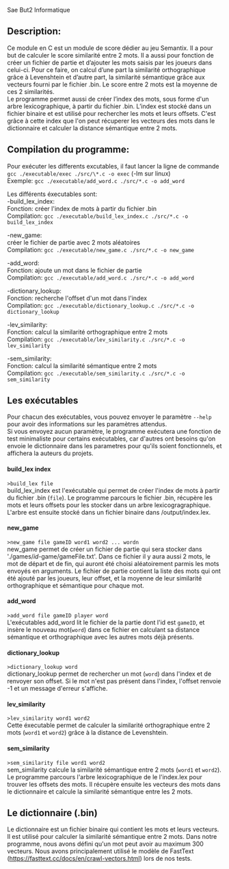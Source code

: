 Sae But2 Informatique

## Description:
Ce module en C est un module de score dédier au jeu Semantix. Il a pour but de calculer le score similarité entre 2 mots. Il a aussi pour fonction de créer un fichier de partie et d’ajouter les mots saisis par les joueurs dans celui-ci. Pour ce faire, on calcul d’une part la similarité orthographique grâce à Levenshtein et d’autre part, la similarité sémantique grâce aux vecteurs fourni par le fichier .bin. Le score entre 2 mots est la moyenne de ces 2 similarités.  
Le programme permet aussi de créer l’index des mots, sous forme d'un arbre lexicographique, à partir du fichier .bin. L’index est stocké dans un fichier binaire et est utilisé pour rechercher les mots et leurs offsets. C'est grâce à cette index que l'on peut récuperer les vecteurs des mots dans le dictionnaire et calculer la distance sémantique entre 2 mots.  


## Compilation du programme:
Pour exécuter les differents excutables, il faut lancer la ligne de commande  
```gcc ./executable/exec ./src/\*.c -o exec``` (-lm sur linux)  
Exemple: ```gcc ./executable/add_word.c ./src/*.c -o add_word```

Les différents éxecutables sont:   
-build_lex_index:  
Fonction: créer l'index de mots à partir du fichier .bin   
Compilation: ```gcc ./executable/build_lex_index.c ./src/*.c -o build_lex_index```

-new_game:  
créer le fichier de partie avec 2 mots aléatoires  
Compilation: ```gcc ./executable/new_game.c ./src/*.c -o new_game```  

-add_word:  
Fonction: ajoute un mot dans le fichier de partie   
Compilation: ```gcc ./executable/add_word.c ./src/*.c -o add_word```

-dictionary_lookup:  
Fonction: recherche l'offset d'un mot dans l'index  
Compilation: ```gcc ./executable/dictionary_lookup.c ./src/*.c -o dictionary_lookup```

-lev_similarity:  
Fonction: calcul la similarité orthographique entre 2 mots  
Compilation: ```gcc ./executable/lev_similarity.c ./src/*.c -o lev_similarity```

-sem_similarity:  
Fonction: calcul la similarité sémantique entre 2 mots   
Compilation: ```gcc ./executable/sem_similarity.c ./src/*.c -o sem_similarity```  

## Les exécutables
Pour chacun des exécutables, vous pouvez envoyer le paramètre ```--help``` pour avoir  des informations sur les paramètres attendus.  
Si vous envoyez aucun paramètre, le programme exécutera une fonction de test minimaliste pour certains exécutables, car d'autres ont besoins qu'on envoie le dictionnaire dans les parametres pour qu'ils soient fonctionnels, et affichera la auteurs  du projets.

#### build_lex index
```>build_lex file```   
build_lex_index est l'exécutable qui permet de créer l'index de mots à partir du fichier .bin (```file```). Le programme parcours le fichier .bin, récupère les mots et leurs offsets pour les stocker dans un arbre lexicogragraphique. L'arbre est ensuite stocké dans un fichier binaire dans /output/index.lex.  

#### new_game 
```>new_game file gameID word1 word2 ... wordn```  
new_game permet de créer un fichier de partie qui sera stocker dans './games/*id*-game/gameFile.txt'. Dans ce fichier il y aura aussi 2 mots, le mot de départ et de fin, qui auront été choisi aléatoirement parmis les mots envoyés en arguments. Le fichier de partie contient la liste des mots qui ont été ajouté par les joueurs, leur offset, et la moyenne de leur similarité orthographique et sémantique pour chaque mot.

#### add_word
```>add_word file gameID player word```  
L'exécutables add_word lit le fichier de la partie dont l'id est ```gameID```, et insère le nouveau mot(```word```) dans ce fichier en calculant sa distance sémantique et orthographique avec les autres mots déjà présents.

#### dictionary_lookup
```>dictionary_lookup word ```  
dictionary_lookup permet de rechercher un mot (```word```) dans l'index et de renvoyer son offset. Si le mot n'est pas présent dans l'index, l'offset renvoie -1 et un message d'erreur s'affiche.

#### lev_similarity  
```>lev_similarity word1 word2```  
Cette éxecutable permet de calculer la similarité orthographique entre 2 mots (```word1``` et ```word2```) grâce à la distance de Levenshtein.

#### sem_similarity
```>sem_similarity file word1 word2```  
sem_similarity calcule la similarité sémantique entre 2 mots (```word1``` et ```word2```). Le programme parcours l'arbre lexicographique de le l'index.lex pour trouver les offsets des mots. Il récupère ensuite les vecteurs des mots dans le dictionnaire et calcule la similarité sémantique entre les 2 mots.

## Le dictionnaire (.bin)
Le dictionnaire est un fichier binaire qui contient les mots et leurs vecteurs. Il est utilisé pour calculer la similarité sémantique entre 2 mots. Dans notre programme, nous avons défini qu'un mot peut avoir au maximum 300 vecteurs. Nous avons principalement utilisé le modèle de FastText (https://fasttext.cc/docs/en/crawl-vectors.html) lors de nos tests.

